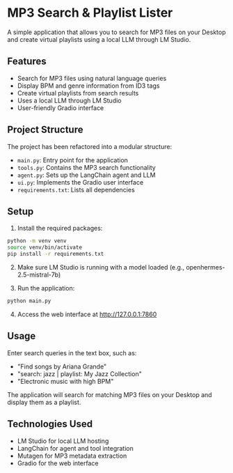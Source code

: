 # MP3 Search & Playlist Lister

A simple application that allows you to search for MP3 files on your Desktop and create virtual playlists using a local LLM through LM Studio.

## Features

- Search for MP3 files using natural language queries
- Display BPM and genre information from ID3 tags
- Create virtual playlists from search results
- Uses a local LLM through LM Studio
- User-friendly Gradio interface

## Project Structure

The project has been refactored into a modular structure:

- `main.py`: Entry point for the application
- `tools.py`: Contains the MP3 search functionality
- `agent.py`: Sets up the LangChain agent and LLM
- `ui.py`: Implements the Gradio user interface
- `requirements.txt`: Lists all dependencies

## Setup

1. Install the required packages:
```bash
python -m venv venv
source venv/bin/activate
pip install -r requirements.txt
```

2. Make sure LM Studio is running with a model loaded (e.g., openhermes-2.5-mistral-7b)

3. Run the application:
```bash
python main.py
```

4. Access the web interface at http://127.0.0.1:7860

## Usage

Enter search queries in the text box, such as:
- "Find songs by Ariana Grande"
- "search: jazz | playlist: My Jazz Collection"
- "Electronic music with high BPM"

The application will search for matching MP3 files on your Desktop and display them as a playlist.

## Technologies Used

- LM Studio for local LLM hosting
- LangChain for agent and tool integration
- Mutagen for MP3 metadata extraction
- Gradio for the web interface